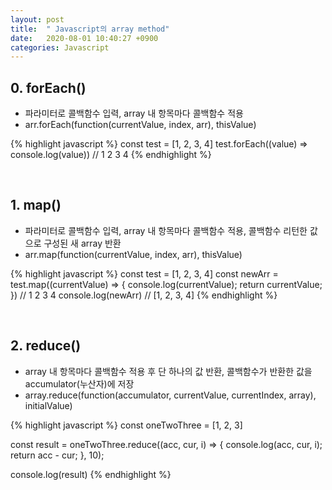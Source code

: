 ```yaml
---
layout: post
title:  " Javascript의 array method"
date:   2020-08-01 10:40:27 +0900
categories: Javascript
---
```


## 0. forEach()
- 파라미터로 콜백함수 입력, array 내 항목마다 콜백함수 적용
- arr.forEach(function(currentValue, index, arr), thisValue)

{% highlight javascript %}
const test = [1, 2, 3, 4]
test.forEach((value) => console.log(value))
// 1 2 3 4
{% endhighlight %}

<br/>

## 1. map()
- 파라미터로 콜백함수 입력, array 내 항목마다 콜백함수 적용, 콜백함수 리턴한 값으로 구성된 새 array 반환
- arr.map(function(currentValue, index, arr), thisValue)

{% highlight javascript %}
const test = [1, 2, 3, 4]
const newArr = test.map((currentValue) => {
  console.log(currentValue);
  return currentValue;
})
// 1 2 3 4
console.log(newArr) // [1, 2, 3, 4]
{% endhighlight %}

<br/>

## 2. reduce()
- array 내 항목마다 콜백함수 적용 후 단 하나의 값 반환, 콜백함수가 반환한 값을 accumulator(누산자)에 저장
- array.reduce(function(accumulator, currentValue, currentIndex, array), initialValue)

{% highlight javascript %}
const oneTwoThree = [1, 2, 3]

const result = oneTwoThree.reduce((acc, cur, i) => {
  console.log(acc, cur, i);
  return acc - cur;
}, 10);

console.log(result)
{% endhighlight %}